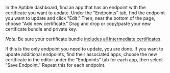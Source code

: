 In the Aptible dashboard, find an app that has an endpoint with the certificate you want to update. Under the "Endpoints" tab, find the endpoint you want to update and click "Edit." Then, near the bottom of the page, choose "Add new certificate." Drag and drop or copy/paste your new certificate bundle and private key.

*Note:* Be sure your certificate bundle [includes all intermediate certificates](/support/topics/paas/how-to-order-certs/).

If this is the only endpoint you need to update, you are done. If you want to update additional endpoints, find their associated apps, choose the new certificate in the editor under the "Endpoints" tab for each app, then select "Save Endpoint." Repeat this for each endpoint.

